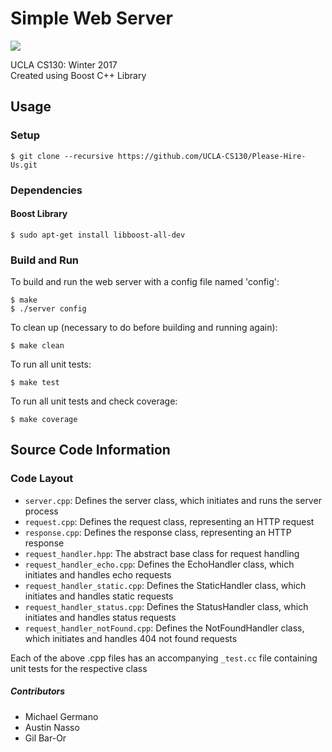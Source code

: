 # Simple Web Server

![](https://travis-ci.com/UCLA-CS130/Please-Hire-Us..svg?token=yz9yBJgd4Sxya2e1weD1&branch=master)

UCLA CS130: Winter 2017  
Created using Boost C++ Library

## Usage

### Setup

```
$ git clone --recursive https://github.com/UCLA-CS130/Please-Hire-Us.git
```

### Dependencies

#### Boost Library
```
$ sudo apt-get install libboost-all-dev
```

### Build and Run

To build and run the web server with a config file named 'config':

```
$ make
$ ./server config
```

To clean up (necessary to do before building and running again):

```
$ make clean
```

To run all unit tests:

```
$ make test
```

To run all unit tests and check coverage:

```
$ make coverage
```

## Source Code Information

### Code Layout

* `server.cpp`: Defines the server class, which initiates and runs the server process
* `request.cpp`: Defines the request class, representing an HTTP request
* `response.cpp`: Defines the response class, representing an HTTP response
* `request_handler.hpp`: The abstract base class for request handling
* `request_handler_echo.cpp`: Defines the EchoHandler class, which initiates and handles echo requests
* `request_handler_static.cpp`: Defines the StaticHandler class, which initiates and handles static requests
* `request_handler_status.cpp`: Defines the StatusHandler class, which initiates and handles status requests
* `request_handler_notFound.cpp`: Defines the NotFoundHandler class, which initiates and handles 404 not found requests

Each of the above .cpp files has an accompanying `_test.cc` file containing unit tests for the respective class



##### Contributors
 * Michael Germano
 * Austin Nasso
 * Gil Bar-Or

 
